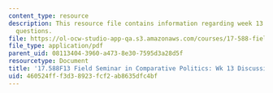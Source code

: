 ```yaml
---
content_type: resource
description: This resource file contains information regarding week 13 discussion
  questions.
file: https://ol-ocw-studio-app-qa.s3.amazonaws.com/courses/17-588-field-seminar-in-comparative-politics-fall-2013/460524fff3d38923fcf2ab8635dfc4bf_MIT17_588F13_Week13Questio.pdf
file_type: application/pdf
parent_uid: 08113404-3960-a473-8e30-7595d3a28d5f
resourcetype: Document
title: '17.588F13 Field Seminar in Comparative Politics: Wk 13 Discussion Questions'
uid: 460524ff-f3d3-8923-fcf2-ab8635dfc4bf
---
```

